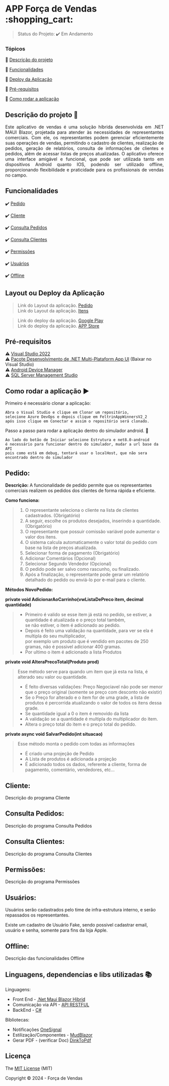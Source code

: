 <h1>APP Força de Vendas :shopping_cart:</h1> 

<!-- <p align="center">
  <img src="https://www.jetbrains.com/guide/assets/csharp-logo-265a149e.svg"/>
  <img src="https://img.shields.io/static/v1?label=Netlify&message=deploy&color=blue&style=for-the-badge&logo=netlify"/>
  <img src="http://img.shields.io/static/v1?label=License&message=MIT&color=green&style=for-the-badge"/>
  <img src="http://img.shields.io/static/v1?label=Ruby&message=2.6.3&color=red&style=for-the-badge&logo=ruby"/>
  <img src="http://img.shields.io/static/v1?label=Ruby%20On%20Rails%20&message=6.0.2.2&color=red&style=for-the-badge&logo=ruby"/>
  <img src="http://img.shields.io/static/v1?label=TESTES&message=%3E100&color=GREEN&style=for-the-badge"/>
   <img src="http://img.shields.io/static/v1?label=STATUS&message=EM%20DESENVOLVIMENTO&color=RED&style=for-the-badge"/>
   <img src="http://img.shields.io/static/v1?label=STATUS&message=CONCLUIDO&color=GREEN&style=for-the-badge"/>
</p> -->

> Status do Projeto: :heavy_check_mark: Em Andamento

### Tópicos 

:small_blue_diamond: [Descrição do projeto](#descrição-do-projeto)

:small_blue_diamond: [Funcionalidades](#funcionalidades)

:small_blue_diamond: [Deploy da Aplicação](#layout-ou-deploy-da-aplicação)

:small_blue_diamond: [Pré-requisitos](#pré-requisitos)

:small_blue_diamond: [Como rodar a aplicação](#como-rodar-a-aplicação-arrow_forward)


## Descrição do projeto :blue_book:

<p align="justify">
  Este aplicativo de vendas é uma solução híbrida desenvolvida em .NET MAUI Blazor, projetada para atender às necessidades de representantes comerciais. Com ele, os representantes podem gerenciar eficientemente suas operações de vendas, permitindo o cadastro de clientes, realização de pedidos, geração de relatórios, consulta de informações de clientes e pedidos, além de acessar listas de preços atualizadas. O aplicativo oferece uma interface amigável e funcional, que pode ser utilizada tanto em dispositivos Android quanto IOS, podendo ser utilizado offline, proporcionando flexibilidade e praticidade para os profissionais de vendas no campo.
</p>



## Funcionalidades

:heavy_check_mark: [Pedido](#pedido)

:heavy_check_mark: [Cliente](#cliente)

:heavy_check_mark: [Consulta Pedidos](#Consulta-Pedidos)

:heavy_check_mark: [Consulta Clientes](#Consulta-Clientes)

:heavy_check_mark: [Permissões](#Permissões)

:heavy_check_mark: [Usuários](#Usuários)

:heavy_check_mark: [Offline](#Offline)


## Layout ou Deploy da Aplicação

> Link do Layout da aplicação. [Pedido](https://app.uizard.io/p/f6f2e7e8)  
> Link do Layout da aplicação. [Itens](https://app.uizard.io/p/2c6017c9)   

> Link do deploy da aplicação. [Google Play](https://play.google.com/store/games?hl=pt_BR&pli=1)  
> Link do deploy da aplicação. [APP Store](https://www.apple.com/br/app-store/)



## Pré-requisitos

:warning: [Visual Studio 2022](https://visualstudio.microsoft.com/pt-br/)  
:warning: [Pacote Desenvolvimento de .NET Multi-Plataform App UI](https://learn.microsoft.com/pt-br/dotnet/communitytoolkit/maui/get-started?tabs=CommunityToolkitMaui) (Baixar no Visual Studio)  
:warning: [Android Device Manager](https://learn.microsoft.com/pt-br/dotnet/maui/android/emulator/device-manager?view=net-maui-8.0)  
:warning: [SQL Server Management Studio](https://learn.microsoft.com/en-us/sql/ssms/download-sql-server-management-studio-ssms?view=sql-server-ver16)  


## Como rodar a aplicação :arrow_forward:

Primeiro é necessário clonar a aplicação:

    Abra o Visual Studio e clique em Clonar um repositório,  
    selecione Azure DevOps e depois clique em FeltrinAppWinnersV2_2  
    após isso clique em Conectar e assim o repositório será clonado.  

Passo a passo para rodar a aplicação dentro do simulador android. :iphone:  

    Ao lado do botão de Iniciar selecione Estrutura e net8.0-android  
    é necessário para funcionar dentro do simulador, mudar a url base da API  
    pois como está em debug, tentará usar o localHost, que não sera encontrado dentro do simulador

## Pedido: 

**Descrição:**
A funcionalidade de pedido permite que os representantes comerciais realizem os pedidos dos clientes de forma rápida e eficiente.

__Como funciona:__

> 1. O representante seleciona o cliente na lista de clientes cadastrados. (Obrigatório)
> 2. A seguir, escolhe os produtos desejados, inserindo a quantidade. (Obrigatório)
> 3. O representante que possuir comissão variável pode aumentar o valor dos itens.
> 4. O sistema calcula automaticamente o valor total do pedido com base na lista de preços atualizada.
> 5. Selecionar forma de pagamento (Obrigatório)
> 6. Adicionar Comentários (Opcional)
> 7. Selecionar Segundo Vendedor (Opcional)
> 8. O pedido pode ser salvo como rascunho, ou finalizado.
> 9. Após a finalização, o representante pode gerar um relatório detalhado do pedido ou enviá-lo por e-mail para o cliente.

**Métodos NovoPedido:**

<!-- **protected override async Task OnInitializedAsync()**  

- Primeiro método que é carregado quando a pagina é aberta  
- Carrega todas as informações necessários para ser possivel efetuar um pedido:
Lista de Preço, Formas de pagamento, Vendedores, Dados do usuário logado, comissão variável. -->

**private void AdicionarAoCarrinho(vwListaDePreco item, decimal quantidade)**  
> - Primeiro é valido se esse item já está no pedido, se estiver, a quantidade é atualizada e o preço total também,  
se não estiver, o item é adicionado ao pedido.  
> - Depois é feito uma validação na quantidade, para ver se ela é multipla do seu multiplicador,  
por exemplo um produto que é vendido em pacotes de 250 gramas, não é possivel adicionar 400 gramas.  
> - Por ultimo o item é adicionado a lista Produtos

**private void AlteraPrecoTotal(Produto prod)**  

> Esse método serve para quando um item que já esta na lista, é alterado seu valor ou quantidade.  
> - É feito diversas validações: Preço Negociavel não pode ser menor que o preço original (somente se preço com desconto não existir)  
> - Se o Preço for alterado e o item for de uma grade, a lista de produtos é percorrida atualizando o valor de todos os itens dessa grade.  
> - Se quantidade igual a 0 o item é removido da lista  
> - A validação se a quantidade é multipla do multiplicador do item.  
> - Altera o preço total do item e o preço total do pedido.

**private async void SalvarPedido(int situacao)**  

> Esse método monta o pedido com todas as informações  
> - É criado uma projeção de Pedido
> - A Lista de produtos é adicionada a projeção
> - É adicionado todos os dados, referente a cliente, forma de pagamento, comentário, vendedores, etc...

## Cliente: 

Descrição do programa Cliente

## Consulta Pedidos: 

Descrição do programa Consulta Pedidos

## Consulta Clientes: 

Descrição do programa Consulta Clientes

## Permissões: 

Descrição do programa Permissões

## Usuários: 

Usuários serão cadastrados pelo time de infra-estrutura interno, e serão repassados os representantes.  

Existe um cadastro de Usuário Fake, sendo possivel cadastrar email, usuário e senha, somente para fins da loja Apple.

## Offline: 

Descrição das funcionalidades Offline

## Linguagens, dependencias e libs utilizadas :books:

Linguagens:
- Front End - [.Net Maui Blazor Hibrid](https://learn.microsoft.com/pt-br/aspnet/core/blazor/hybrid/tutorials/maui?view=aspnetcore-8.0)  
- Comunicação via API - [API RESTFUL](https://aws.amazon.com/pt/what-is/restful-api/)  
- BackEnd - [C#](https://learn.microsoft.com/pt-br/dotnet/csharp/)  

Bibliotecas:
- Notificações [OneSignal](https://documentation.onesignal.com/reference/quick-start-api-guide)
- Estilização/Componentes - [MudBlazor](https://mudblazor.com/docs/overview)
- Gerar PDF - (verificar Doc) [DinkToPdf](https://github.com/rdvojmoc/DinkToPdf)


## Licença 

The [MIT License]() (MIT)

Copyright :copyright: 2024 - Força de Vendas
